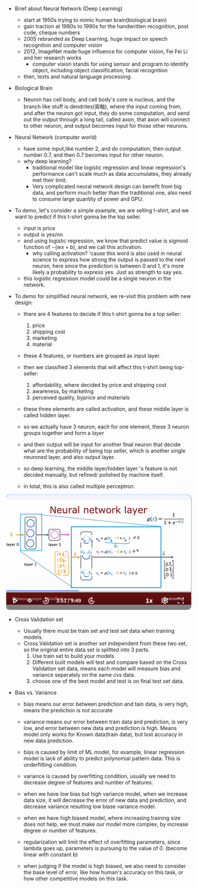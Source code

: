 - Brief about Neural Network (Deep Learning)
    - start at 1950s trying  to mimic human brain(biological brain)
    - gain traction at 1980s to 1990s for the handwritten recognition, post code, cheque numbers
    - 2005 rebranded as Deep Learning, huge impact on speech recognition and computer vision
    - 2012, ImageNet made huge influence for computer vision, Fei Fei Li and her research works
        - computer vision stands for using sensor and program to identify object, including object classification, facial recognition 
    - then, texts and natural language processing.

- Biological Brain
    - Neuron has cell body, and cell body's core is nucleus, and the branch like stuff is dendrites(突触), where the input coming from, and after the neuron got input, they do some computation, and send out the output through a long tail, called axon, that axon will connect to other neuron, and output becomes input for those other neurons.


- Neural Network (computer world)
    - have some input,like number 2, and do computation, then output number 0.7, and then 0.7 becomes input for other neuron.
    - why deep learning?
        - traditional model like logistic regression and linear regression's performance can't scale much as data accumulates, they already met their limit.
        - Very complicated neural network design can benefit from big data, and perform much better than the traditional one, also need to consume large quantity of power and GPU.

- To demo, let's consider a simple example, we are selling t-shirt, and we want to predict if this t-shirt gonna be the top seller.
    - input is price
    - output is yes/no
    - and using logistic regression, we know that predict value is sigmoid function of $-(wx+b)$, and we call this activation. 
        - why calling activation? 'cause this word is also used in neural science to express how strong the output is passed to the next neuron, here since the prediction is between 0 and 1, it's more likely a probability to express yes. Just as strength to say yes.
    - this logistic regression model could be a single neuron in the network.

- To demo for simplified neural network, we re-visit this problem with new design:
    - there are 4 features to decide if this t-shirt gonna be a top seller:
        1. price
        2. shipping cost
        3. marketing
        4. material
    - these 4 features, or numbers are grouped as input layer.
    - then we classified 3 elements that will affect this t-shirt being top-seller:
        1. affordability, where decided by price and shipping cost
        2. awareness, by marketing
        3. perceived quality, byprice and materials
    - these three elements are called activation, and these middle layer is called hidden layer.

    - so we actually have 3 neuron, each for one element, these 3 neuron groups together and form a *layer*
    - and their output will be input for another final neuron that decide what are the probability of being top seller, which is another single neuroned layer, and also output layer.
    - so deep learning, the middle layer/hidden layer 's feature is not decided manually, but refined/ polished by machine itself.
    - in total, this is also called multiple perceptron.


![layer](./NeuralNetwork_layer.png)

- Cross Validation set
    - Usually there must be train set and test set data when training models. 
    - Cross Validation set is another set independent from these two set, so the original entire data set is splitted into 3 parts. 
        1. Use train set to build your models
        2. Different built models will test and compare based on the Cross Validation set data, means each model will measure bias and variance seperately on the same cvs data.
        3. choose one of the best model and test is on final test set data.

- Bias vs. Variance
    - bias means our error between prediction and tain data, is very high, means the prediction is not accurate
    - variance means our error between train data and prediction, is very low, and error between new data and prediction is high. Means model only works for Known data(train data), but lost accuracy in new data prediction.

    - bias is caused by limit of ML model, for example, linear regression model is lack of ability to predict polynomial pattern data. This is underfitting condition.
    - variance is caused by overfitting condition, usually we need to decrease degree of features and number of features.

    - when we have low bias but high variance model, when we increase data size, it will decrease the error of new data and prediction, and decrease variance resulting low biase variance model.
    - when we have high biased model, where increasing training size does not help, we must make our model more complex, by increase degree or number of features.

    - regularization will limit the effect of overfitting parameters, since lambda goes up, parameters is pursuing to the value of 0. (become linear with constant b)

    - when judging if the model is high biased, we also need to consider the base level of error, like how human's accuracy on this task, or how other competitive models on this task. 
